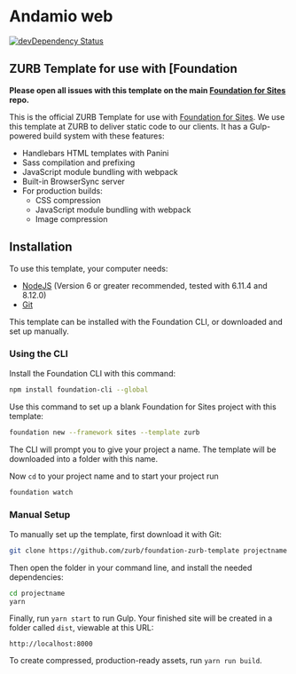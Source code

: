 # Andamio web

[![devDependency Status](https://david-dm.org/zurb/foundation-zurb-template/dev-status.svg)](https://david-dm.org/zurb/foundation-zurb-template#info=devDependencies)
<!--
     ___      .__   __.  _______       ___      .___  ___.  __    ______   
    /   \     |  \ |  | |       \     /   \     |   \/   | |  |  /  __  \  
   /  ^  \    |   \|  | |  .--.  |   /  ^  \    |  \  /  | |  | |  |  |  |
  /  /_\  \   |  . `  | |  |  |  |  /  /_\  \   |  |\/|  | |  | |  |  |  |
 /  _____  \  |  |\   | |  '--'  | /  _____  \  |  |  |  | |  | |  `--'  |
/__/     \__\ |__| \__| |_______/ /__/     \__\ |__|  |__| |__|  \______/  

 -->
 
## ZURB Template for use with [Foundation

**Please open all issues with this template on the main [Foundation for Sites](https://github.com/zurb/foundation-sites/issues) repo.**

This is the official ZURB Template for use with [Foundation for Sites](http://foundation.zurb.com/sites). We use this template at ZURB to deliver static code to our clients. It has a Gulp-powered build system with these features:

- Handlebars HTML templates with Panini
- Sass compilation and prefixing
- JavaScript module bundling with webpack
- Built-in BrowserSync server
- For production builds:
  - CSS compression
  - JavaScript module bundling with webpack
  - Image compression

## Installation

To use this template, your computer needs:

- [NodeJS](https://nodejs.org/en/) (Version 6 or greater recommended, tested with 6.11.4 and 8.12.0)
- [Git](https://git-scm.com/)

This template can be installed with the Foundation CLI, or downloaded and set up manually.

### Using the CLI

Install the Foundation CLI with this command:

```bash
npm install foundation-cli --global
```

Use this command to set up a blank Foundation for Sites project with this template:

```bash
foundation new --framework sites --template zurb
```

The CLI will prompt you to give your project a name. The template will be downloaded into a folder with this name.

Now `cd` to your project name and to start your project run

```bash
foundation watch
```

### Manual Setup

To manually set up the template, first download it with Git:

```bash
git clone https://github.com/zurb/foundation-zurb-template projectname
```

Then open the folder in your command line, and install the needed dependencies:

```bash
cd projectname
yarn
```

Finally, run `yarn start` to run Gulp. Your finished site will be created in a folder called `dist`, viewable at this URL:

```
http://localhost:8000
```

To create compressed, production-ready assets, run `yarn run build`.

